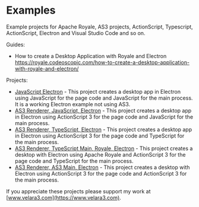 # Examples
Example projects for Apache Royale, AS3 projects, ActionScript, Typescript, ActionScript, Electron and Visual Studio Code and so on. 

Guides: 
- How to create a Desktop Application with Royale and Electron https://royale.codeoscopic.com/how-to-create-a-desktop-application-with-royale-and-electron/

Projects:
- [JavaScript Electron](https://github.com/velara3/as3/tree/master/javascript-electron) - This project creates a desktop app in Electron using JavaScript for the page code and JavaScript for the main process. It is a working Electron example not using AS3. 
- [AS3 Renderer, JavaScript, Electron](https://github.com/velara3/as3/tree/master/as3-javascript-electron) - This project creates a desktop app in Electron using ActionScript 3 for the page code and JavaScript for the main process. 
- [AS3 Renderer, TypeScript, Electron](https://github.com/velara3/as3/tree/master/as3-typescript-electron) - This project creates a desktop app in Electron using ActionScript 3 for the page code and TypeScript for the main process. 
- [AS3 Renderer, TypeScript Main, Royale, Electron](https://github.com/velara3/as3/tree/master/as3-royale-typescript-electron) - This project creates a desktop with Electron using Apache Royale and ActionScript 3 for the page code and TypeScript for the main process. 
- [AS3 Renderer, AS3 Main, Electron](https://github.com/velara3/as3/tree/master/as3-as3-electron) - This project creates a desktop with Electron using ActionScript 3 for the page code and ActionScript 3 for the main process.

If you appreciate these projects please support my work at [www.velara3.com](https://www.velara3.com). 

